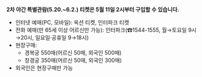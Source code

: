 **2차 야간 특별관람(5.20.~6.2.) 티켓은 5월 11일 2시부터 구입할 수 있습니다.**

- 인터넷 예매(PC, 모바일): 옥션 티켓, 인터파크 티켓
- 전화 예매(만 65세 이상 어르신만 가능): 인터파크(☎1544-1555, 월→토요일 9시→20시, 일요일‧공휴일 9→18시)
- 현장구매:
  - 경복궁 550매(어르신 50매, 외국인 500매)
  - 창경궁 350매(어르신 50매, 외국인 300매)
- 외국인은 현장구매만 가능